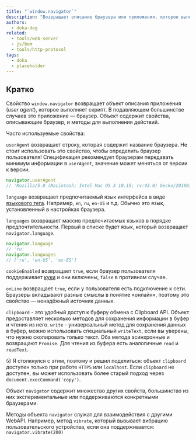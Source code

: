 ```yaml
---
title: "`window.navigator`"
description: "Возвращает описание браузера или приложения, которое выполняет скрипт."
authors:
  - doka-dog
related:
  - tools/web-server
  - js/bom
  - tools/http-protocol
tags:
  - doka
  - placeholder
---
```


## Кратко

Свойство `window.navigator` возвращает объект описания приложения (_user agent_), которое выполняет скрипт. В подавляющем большинстве случаев это приложение — браузер. Объект содержит свойства, описывающие браузер, и методы для выполнения действий.

Часто используемые свойства:

`userAgent` возвращает строку, которая содержит название браузера. Не стоит использовать это свойство, чтобы определить браузер пользователя! Спецификация рекомендует браузерам передавать минимум информации в `userAgent`, значение может меняться от версии к версии.

```js
navigator.userAgent
// 'Mozilla/5.0 (Macintosh; Intel Mac OS X 10.15; rv:93.0) Gecko/20100101 Firefox/93.0'
```

`language` возвращает предпочитаемый язык интерфейса в виде [языкового тега](https://tools.ietf.org/rfc/bcp/bcp47.txt). Например, `en`, `ru`, `en-US` и т.д. Обычно это язык, установленный в настройках браузера.

`languages` возвращает массив предпочитаемых языков в порядке предпочтительности. Первый в списке будет язык, который возвращает `navigator.language`.

```js
navigator.language
// 'ru'
navigator.languages
// ['ru', 'en-US', 'es-ES']
```

`cookieEnabled` возвращает `true`, если браузер пользователя поддерживает [куки](/js/cookie/) и они включены, `false` в противном случае.

`onLine` возвращает `true`, если у пользователя есть подключение к сети. Браузеры вкладывают разные смыслы в понятие «онлайн», поэтому это свойство — ненадёжный источник данных.

`clipboard` - это удоб­ный до­ступ к бу­фе­ру об­мена с Clipboard API. Объект предоставляет несколько методов для сохранения информации в буфер и чтения из него. `write` - универсальный метод для сохранения данных в буфер, можно использовать специальный `writeText`, если вы уверены, что нужно скопировать только текст. Оба метода асинхронные и возвращают `Promise`. Для чтения из буфера есть аналогичные `read` и `readText`.

<aside>

 😮 Я столкнулся с этим, поэтому и решил поделиться: объект `clipboard` доступен только при работе `HTTPS` или `localhost`. Если `clipboard` не доступен, вы может использовать более старый подход через `document.execCommand('copy')`.

</aside>

Объект `navigator` содержит множество других свойств, большинство из них экспериментальные или поддерживаются конкретными браузерами.

Методы объекта `navigator` служат для взаимодействия с другими WebAPI. Например, метод `vibrate`, который вызывает вибрацию пользовательского устройства, если она поддерживается: `navigator.vibrate(200)`
